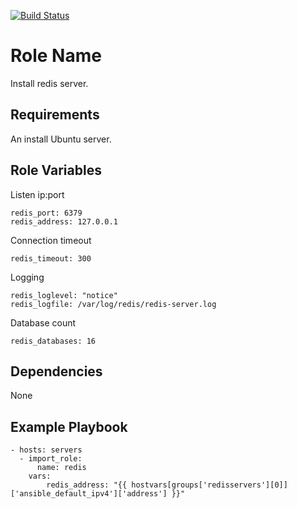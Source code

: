 [![Build Status](https://travis-ci.org/slated/ansible-redis-role.svg?branch=master)](https://travis-ci.org/slated/ansible-redis-role)

Role Name
=========

Install redis server.

Requirements
------------

An install Ubuntu server.

Role Variables
--------------

Listen ip:port

    redis_port: 6379
    redis_address: 127.0.0.1

Connection timeout

    redis_timeout: 300

Logging

    redis_loglevel: "notice"
    redis_logfile: /var/log/redis/redis-server.log

Database count

    redis_databases: 16
  
Dependencies
------------

None

Example Playbook
----------------

    - hosts: servers
      - import_role:
          name: redis
        vars:
            redis_address: "{{ hostvars[groups['redisservers'][0]]['ansible_default_ipv4']['address'] }}"
